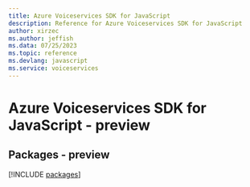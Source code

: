 ```yaml
---
title: Azure Voiceservices SDK for JavaScript
description: Reference for Azure Voiceservices SDK for JavaScript
author: xirzec
ms.author: jeffish
ms.data: 07/25/2023
ms.topic: reference
ms.devlang: javascript
ms.service: voiceservices
---
```

# Azure Voiceservices SDK for JavaScript - preview
## Packages - preview
[!INCLUDE [packages](voiceservices-index.md)]